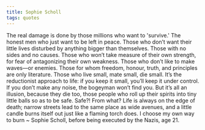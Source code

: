 ```yaml
---
title: Sophie Scholl
tags: quotes
---
```


The real damage is done by those millions who want to 'survive.' The honest men who just want to be left in peace. Those who don’t want their little lives disturbed by anything bigger than themselves. Those with no sides and no causes. Those who won’t take measure of their own strength, for fear of antagonizing their own weakness. Those who don’t like to make waves—or enemies. Those for whom freedom, honour, truth, and principles are only literature. Those who live small, mate small, die small. It’s the reductionist approach to life: if you keep it small, you’ll keep it under control. If you don’t make any noise, the bogeyman won’t find you. But it’s all an illusion, because they die too, those people who roll up their spirits into tiny little balls so as to be safe. Safe?! From what? Life is always on the edge of death; narrow streets lead to the same place as wide avenues, and a little candle burns itself out just like a flaming torch does. I choose my own way to burn ~ Sophie Scholl, before being executed by the Nazis, age 21.